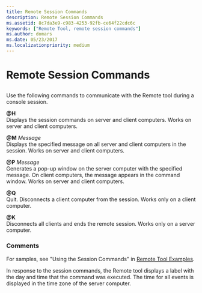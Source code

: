 ```yaml
---
title: Remote Session Commands
description: Remote Session Commands
ms.assetid: 8c7da3e9-c983-4253-92fb-ce64f22cdc6c
keywords: ["Remote Tool, remote session commands"]
ms.author: domars
ms.date: 05/23/2017
ms.localizationpriority: medium
---
```


# Remote Session Commands


## <span id="ddk_remote_session_commands_dtools"></span><span id="DDK_REMOTE_SESSION_COMMANDS_DTOOLS"></span>


Use the following commands to communicate with the Remote tool during a console session.

<span id="_H"></span><span id="_h"></span>**@H**  
Displays the session commands on server and client computers. Works on server and client computers.

<span id="_M_Message"></span><span id="_m_message"></span><span id="_M_MESSAGE"></span>**@M** *Message*  
Displays the specified message on all server and client computers in the session. Works on server and client computers.

<span id="_P_Message"></span><span id="_p_message"></span><span id="_P_MESSAGE"></span>**@P** *Message*  
Generates a pop-up window on the server computer with the specified message. On client computers, the message appears in the command window. Works on server and client computers.

<span id="_Q"></span><span id="_q"></span>**@Q**  
Quit. Disconnects a client computer from the session. Works only on a client computer.

<span id="_K"></span><span id="_k"></span>**@K**  
Disconnects all clients and ends the remote session. Works only on a server computer.

### <span id="comments"></span><span id="COMMENTS"></span>Comments

For samples, see "Using the Session Commands" in [Remote Tool Examples](remote-tool-examples.md).

In response to the session commands, the Remote tool displays a label with the day and time that the command was executed. The time for all events is displayed in the time zone of the server computer.

 

 





